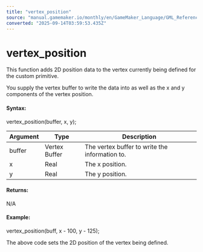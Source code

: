 ```yaml
---
title: "vertex_position"
source: "manual.gamemaker.io/monthly/en/GameMaker_Language/GML_Reference/Drawing/Primitives/vertex_position.htm"
converted: "2025-09-14T03:59:53.435Z"
---
```


# vertex\_position

This function adds 2D position data to the vertex currently being defined for the custom primitive.

You supply the vertex buffer to write the data into as well as the x and y components of the vertex position.

#### Syntax:

vertex\_position(buffer, x, y);

| Argument | Type | Description |
| --- | --- | --- |
| buffer | Vertex Buffer | The vertex buffer to write the information to. |
| x | Real | The x position. |
| y | Real | The y position. |

#### Returns:

N/A

#### Example:

vertex\_position(buff, x - 100, y - 125);

The above code sets the 2D position of the vertex being defined.
